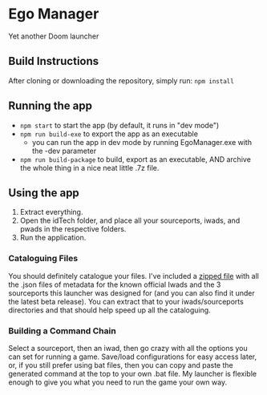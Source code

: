 # Ego Manager

Yet another Doom launcher

## Build Instructions

After cloning or downloading the repository, simply run:
`npm install`

## Running the app

* `npm start` to start the app (by default, it runs in "dev mode")
* `npm run build-exe` to export the app as an executable
  * you can run the app in dev mode by running EgoManager.exe with the -dev parameter
* `npm run build-package` to build, export as an executable, AND archive the whole thing in a nice neat little .7z file.

## Using the app

1. Extract everything.
1. Open the idTech folder, and place all your sourceports, iwads, and pwads in the respective folders.
1. Run the application.

### Cataloguing Files

You should definitely catalogue your files.  I've included a [zipped file](https://github.com/hylianux/EgoManager/releases/download/v0.1-beta/Extra.Metadata.7z) with all the .json files of metadata for the known official Iwads and the 3 sourceports this launcher was designed for (and you can also find it under the latest beta release).  You can extract that to your iwads/sourceports directories and that should help speed up all the cataloguing.  

### Building a Command Chain

Select a sourceport, then an iwad, then go crazy with all the options you can set for running a game.  Save/load configurations for easy access later, or, if you still prefer using bat files, then you can copy and paste the generated command at the top to your own .bat file.  My launcher is flexible enough to give you what you need to run the game your own way.

